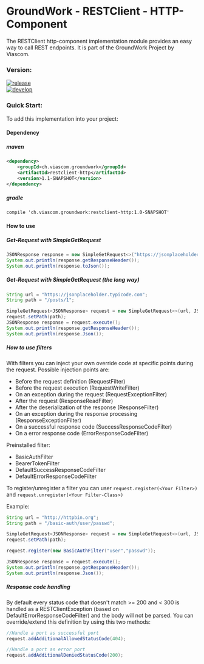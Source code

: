 GroundWork - RESTClient - HTTP-Component
========================================

The RESTClient http-component implementation module provides an easy way to call REST endpoints. It is part of the GroundWork Project by Viascom.

### Version:
[![release](https://img.shields.io/badge/release-v1.1--SNAPSHOT-red.svg)](https://github.com/Viascom/groundwork/tree/master/restclient-http)<br/>
[![develop](https://img.shields.io/badge/develop-v1.1--SNAPSHOT-red.svg)](https://github.com/Viascom/groundwork/tree/develop/restclient-http)

### Quick Start:
To add this implementation into your project:

#### Dependency

##### maven
```xml
<dependency>
    <groupId>ch.viascom.groundwork</groupId>
    <artifactId>restclient-http</artifactId>
    <version>1.1-SNAPSHOT</version>
</dependency>
```

##### gradle
```
compile 'ch.viascom.groundwork:restclient-http:1.0-SNAPSHOT'
```

#### How to use

##### Get-Request with SimpleGetRequest
```java
JSONResponse response = new SimpleGetRequest<>("https://jsonplaceholder.typicode.com/posts/1", JSONResponse.class).execute();
System.out.println(response.getResponseHeader());
System.out.println(response.toJson());
```

##### Get-Request with SimpleGetRequest (the long way)
```java
String url = "https://jsonplaceholder.typicode.com";
String path = "/posts/1";

SimpleGetRequest<JSONResponse> request = new SimpleGetRequest<>(url, JSONResponse.class);
request.setPath(path);
JSONResponse response = request.execute();
System.out.println(response.getResponseHeader());
System.out.println(response.Json());
```

##### How to use filters
With filters you can inject your own override code at specific points during the request.
Possible injection points are:
- Before the request definition (RequestFilter)
- Before the request execution (RequestWriteFilter)
- On an exception during the request (RequestExceptionFilter)
- After the request (ResponseReadFilter)
- After the deserialization of the response (ResponseFilter)
- On an exception during the response processing (ResponseExceptionFilter)
- On a successful response code (SuccessResponseCodeFilter)
- On a error response code (ErrorResponseCodeFilter)

Preinstalled filter: 
- BasicAuthFilter
- BearerTokenFilter
- DefaultSuccessResponseCodeFilter
- DefaultErrorResponseCodeFilter

To register/unregister a filter you can user `request.register(<Your Filter>)` and `request.unregister(<Your Filter-Class>)`

Example:
```java
String url = "http://httpbin.org";
String path = "/basic-auth/user/passwd";

SimpleGetRequest<JSONResponse> request = new SimpleGetRequest<>(url, JSONResponse.class);
request.setPath(path);

request.register(new BasicAuthFilter("user","passwd"));

JSONResponse response = request.execute();
System.out.println(response.getResponseHeader());
System.out.println(response.Json());
```

##### Response code handling
By default every status code that doesn't match >= 200 and < 300 is handled as a RESTClientException (based on DefaultErrorResponseCodeFilter) and the body will not be parsed.
You can override/extend this definition by using this two methods:
```java
//Handle a port as successful port
request.addAdditionalAllowedStatusCode(404);

//Handle a port as error port
request.addAdditionalDeniedStatusCode(200);
```